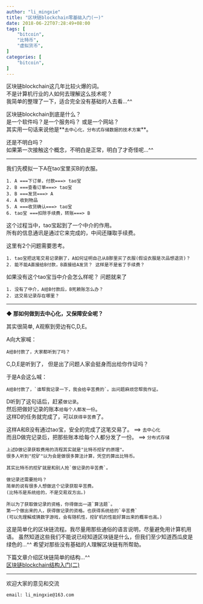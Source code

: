 ```yaml
---
author: "li_mingxie"
title: "区块链blockchain零基础入门(一)"
date: 2018-06-22T07:28:49+08:00
tags: [
    "bitcoin",
    "比特币",
    "虚拟货币",
]
categories: [
    "bitcoin",
]
---
```


区块链blockchain这几年比较火爆的词。  
不是计算机行业的人如何去理解这么技术呢？<!--more-->  
我简单的整理了一下，适合完全没有基础的人去看...^^

区块链blockchain到底是什么？  
是一个软件吗？是一个服务吗？ 或是一个网站？  
其实用一句话来说他是**`去中心化，分布式存储数据的技术方案`**。  

还是不明白吗？  
如果第一次接触这个概念，不明白是正常，明白了才奇怪呢...^^
  
----------------------------------------------
我们先模拟一下A在tao宝里买B的衣服。
```
1. A ===下订单，付款===> tao宝
2. B ===查看订单===> tao宝
3. B ===发货===> A
4. A 收到物品 
5. A ===收货确认===> tao宝
6. tao宝 ===扣除手续费，转账===> B
```
这个过程当中，tao宝起到了一个中介的作用。  
所有的信息通讯是通过它来完成的，中间还赚取手续费。

这里有2个问题需要思考。  
```
1. tao宝把这笔交易记录删了，A如何证明自己从B那里买了衣服(假设衣服是次品想退货)？  
2. 能不能A直接给B付款，B直接给A发货？ 这样是不是省了手续费？ 
```
如果没有这个tao宝当中介会怎么样呢？ 问题就来了
```
1. 没有了中介，A给B付款后，B死赖账怎么办？
2. 这交易记录存在哪里？
```
----------------------------------------------

**◆ 那如何做到去中心化，又保障安全呢？**  

其实很简单, A观察到旁边有C,D,E。  

A向大家喊：
```  
A给B付款了，大家都听到了吗？
```

C,D,E是听到了， 但是出了问题人家会挺身而出给你作证吗？  

于是A会这么喊：
```
A给B付款了，`谁帮我记录一下，我会给辛苦费的`。出问题麻烦您帮我作证。
```

D听到了这句话后，赶紧`做记录`。  
然后把做好记录的账本`给每个人都发一份`。  
这样D的任务就完成了，可以`获得辛苦费`了。  

这样A和B没有通过tao宝，安全的完成了这笔交易了。 ==> `去中心化`  
而且D做完记录后，把那些账本给每个人都分发了一份。 ==> `分布式存储`


```
上述D做记录获取费用的流程其实就是"比特币挖矿的原理"。
很多人听到"挖矿"以为会是做很多算法计算，凭空的算出比特币。

其实比特币的挖矿就是和别人抢`做记录的辛苦费`。

做记录还需要抢吗？
简单的说有很多人想做这个记录获取辛苦费。
(比特币是系统给的，不是交易双方出。)

所以为了获取做记录的资格，你得做出一道`算法题`。
第一个做出来的人，获得做记录的资格。也获得系统给的`辛苦费`
(可以先理解成猜数字游戏，会有随机性，挖矿机的性能好算出来的概率也高。)
```

这是简单化的区块链流程。我尽量用那些通俗的语言说明，尽量避免用计算机用语。 
虽然知道这些我们不能说已经知道区块链是什么，但我们至少知道西瓜皮是绿色的...^^ 
希望对那些没有基础的人理解区块链有所帮助。

下篇文章介绍区块链简单的结构...^^  
[区块链blockchain结构入门(二)](https://limingxie.github.io/limingxie/blockchain_2/)

----------------------------------------------
欢迎大家的意见和交流

`email: li_mingxie@163.com`